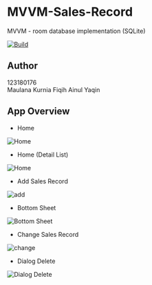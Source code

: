 # MVVM-Sales-Record
MVVM - room database implementation (SQLite)

[![Build](https://github.com/Praktikum-TPM-B/MVVM-Sales-Record/actions/workflows/gradle.yml/badge.svg)](https://github.com/Praktikum-TPM-B/MVVM-Sales-Record/actions/workflows/gradle.yml)

## Author
123180176 </br>
Maulana Kurnia Fiqih Ainul Yaqin

## App Overview
- Home

![Home](assets/home.jpeg)

- Home (Detail List)

![Home](assets/detail.jpeg)

- Add Sales Record

![add](assests/add.jpeg)

- Bottom Sheet

![Bottom Sheet](assets/bottomsheet.jpeg)

- Change Sales Record

![change](assets/change.jpeg)

- Dialog Delete

![Dialog Delete](assets/dialog_delete.jpeg)
